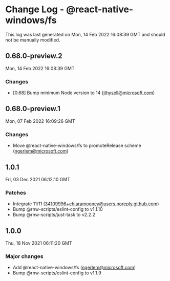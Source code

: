 # Change Log - @react-native-windows/fs

This log was last generated on Mon, 14 Feb 2022 16:08:39 GMT and should not be manually modified.

<!-- Start content -->

## 0.68.0-preview.2

Mon, 14 Feb 2022 16:08:39 GMT

### Changes

- [0.68] Bump minimum Node version to 14 (jthysell@microsoft.com)

## 0.68.0-preview.1

Mon, 07 Feb 2022 16:09:26 GMT

### Changes

- Move @react-native-windows/fs to promoteRelease scheme (ngerlem@microsoft.com)

## 1.0.1

Fri, 03 Dec 2021 06:12:10 GMT

### Patches

- Integrate 11/11 (34109996+chiaramooney@users.noreply.github.com)
- Bump @rnw-scripts/eslint-config to v1.1.10
- Bump @rnw-scripts/just-task to v2.2.2

## 1.0.0

Thu, 18 Nov 2021 06:11:20 GMT

### Major changes

- Add @react-native-windows/fs (ngerlem@microsoft.com)
- Bump @rnw-scripts/eslint-config to v1.1.9
